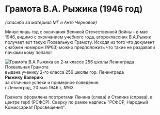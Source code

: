 <!--?title Грамота В.А.Рыжика -->

# Грамота В.А. Рыжика (1946 год)

_(спасибо за материал МГ и Анте Черновой)_

Минул лишь год с окончания Великой Отечественной Войны - в мае 1946, видимо с окончанием учебного года, второклассник В.А.Рыжик
получает вот такую Похвальную Грамоту. Исходя из того что документ снабжен номером (№63) можно предположить что такие не раздавали пачками кому попало!

<div class="row">
  <div class="col-xl-10 offset-xl-1 col-sm-12 text-center">
    <img src="https://pths-archive.github.io/static/img/ryzhik/gramota.jpg" alt="Грамота В.А.Рыжика во 2-м классе 256 школы Ленинграда" class="full-width"/><br/>
    <span class="hint">Похвальная Грамота<br/>выдана ученику 2-го класса 256 школы гор. Ленинграда<br/><b>Рыжику Валерию</b><br/>
        за отличные успехи и примерное поведение.<br/>г.Ленинград, 20 мая 1946 г, №63</span>
  </div>
</div>

Грамота оформлена портретами Ленина (слева) и Сталина (справа), в центре герб (РСФСР). Сверху по рамке надпись "РСФСР, Народный Комиссариат Просвещения".
